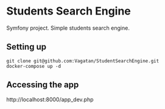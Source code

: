 Students Search Engine
======================

Symfony project. Simple students search engine.

Setting up
---------------

    git clone git@github.com:Vagatan/StudentSearchEngine.git
    docker-compose up -d

Accessing the app
----------------

   http://localhost:8000/app_dev.php
